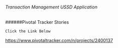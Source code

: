 
###### Transaction Management USSD Application 

######Pivotal Tracker Stories
```$xslt
Click the Link Below
```
https://www.pivotaltracker.com/n/projects/2400137
